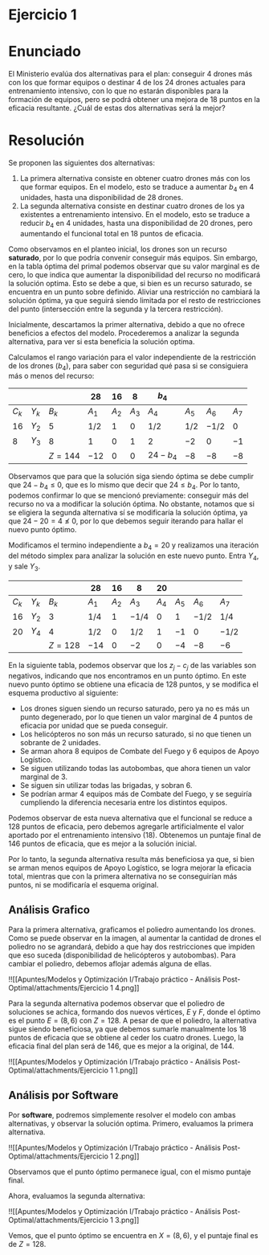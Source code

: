 # Ejercicio 1

# Enunciado

El Ministerio evalúa dos alternativas para el plan: conseguir 4 drones más con los que formar equipos o destinar 4 de los 24 drones actuales para entrenamiento intensivo, con lo que no estarán disponibles para la formación de equipos, pero se podrá obtener una mejora de 18 puntos en la eficacia resultante. ¿Cuál de estas dos alternativas será la mejor?

# Resolución

Se proponen las siguientes dos alternativas:

1. La primera alternativa consiste en obtener cuatro drones más con los que formar equipos. En el modelo, esto se traduce a aumentar $b_4$ en $4$ unidades, hasta una disponibilidad de $28$ drones.
2. La segunda alternativa consiste en destinar cuatro drones de los ya existentes a entrenamiento intensivo. En el modelo, esto se traduce a reducir $b_4$ en $4$ unidades, hasta una disponibilidad de $20$ drones, pero aumentando el funcional total en $18$ puntos de eficacia.

Como observamos en el planteo inicial, los drones son un recurso ****************saturado****************, por lo que podría convenir conseguir más equipos. Sin embargo, en la tabla óptima del primal podemos observar que su valor marginal es de cero, lo que indica que aumentar la disponibilidad del recurso no modificará la solución optima. Esto se debe a que, si bien es un recurso saturado, se encuentra en un punto sobre definido. Aliviar una restricción no cambiará la solución óptima, ya que seguirá siendo limitada por el resto de restricciones del punto (intersección entre la segunda y la tercera restricción).

Inicialmente, descartamos la primer alternativa, debido a que no ofrece beneficios a efectos del modelo. Procederemos a analizar la segunda alternativa, para ver si esta beneficia la solución optima.

Calculamos el rango variación para el valor independiente de la restricción de los drones $(b_4)$, para saber con seguridad qué pasa si se consiguiera más o menos del recurso:

|  |  |  | $28$ | $16$ | $8$ | $b_4$ |  |  |  |
| --- | --- | --- | --- | --- | --- | --- | --- | --- | --- |
| $C_k$ | $Y_k$ | $B_k$ | $A_1$ | $A_2$ | $A_3$ | $A_4$ | $A_5$ | $A_6$ | $A_7$ |
| $16$ | $Y_2$ | $5$ | $1/2$ | $1$ | $0$ | $1/2$ | $1/2$ | $-1/2$ | $0$ |
| $8$ | $Y_3$ | $8$ | $1$ | $0$ | $1$ | $2$ | $-2$ | $0$ | $-1$ |
|  |  | $Z = 144$ | $-12$ | $0$ | $0$ | $24-b_4$ | $-8$ | $-8$ | $-8$ |

Observamos que para que la solución siga siendo óptima se debe cumplir que $24 - b_4\le 0$, que es lo mismo que decir que $24\le b_4$. Por lo tanto, podemos confirmar lo que se mencionó previamente: conseguir más del recurso no va a modificar la solución óptima. No obstante, notamos que si se eligiera la segunda alternativa sí se modificaría la solución óptima, ya que $24 - 20 = 4\not \le 0$, por lo que debemos seguir iterando para hallar el nuevo punto óptimo.

Modificamos el termino independiente a $b_4 = 20$ y realizamos una iteración del método simplex para analizar la solución en este nuevo punto. Entra $Y_4$, y sale $Y_3$.

|  |  |  | $28$ | $16$ | $8$ | $20$ |  |  |  |
| --- | --- | --- | --- | --- | --- | --- | --- | --- | --- |
| $C_k$ | $Y_k$ | $B_k$ | $A_1$ | $A_2$ | $A_3$ | $A_4$ | $A_5$ | $A_6$ | $A_7$ |
| $16$ | $Y_2$ | $3$ | $1/4$ | $1$ | $-1/4$ | $0$ | $1$ | $-1/2$ | $1/4$ |
| $20$ | $Y_4$ | $4$ | $1/2$ | $0$ | $1/2$ | $1$ | $-1$ | $0$ | $-1/2$ |
|  |  | $Z = 128$ | $-14$ | $0$ | $-2$ | $0$ | $-4$ | $-8$ | $-6$ |

En la siguiente tabla, podemos observar que los $z_j - c_j$ de las variables son negativos, indicando que nos encontramos en un punto óptimo. En este nuevo punto óptimo se obtiene una eficacia de $128$ puntos, y se modifica el esquema productivo al siguiente:

- Los drones siguen siendo un recurso saturado, pero ya no es más un punto degenerado, por lo que tienen un valor marginal de $4$ puntos de eficacia por unidad que se pueda conseguir.
- Los helicópteros no son más un recurso saturado, si no que tienen un sobrante de $2$ unidades.
- Se arman ahora $8$ equipos de Combate del Fuego y $6$ equipos de Apoyo Logístico.
- Se siguen utilizando todas las autobombas, que ahora tienen un valor marginal de $3$.
- Se siguen sin utilizar todas las brigadas, y sobran $6$.
- Se podrían armar $4$ equipos más de Combate del Fuego, y se seguiría cumpliendo la diferencia necesaria entre los distintos equipos.

Podemos observar de esta nueva alternativa que el funcional se reduce a $128$ puntos de eficacia, pero debemos agregarle artificialmente el valor aportado por el entrenamiento intensivo $(18)$. Obtenemos un puntaje final de $146$ puntos de eficacia, que es mejor a la solución inicial.

Por lo tanto, la segunda alternativa resulta más beneficiosa ya que, si bien se arman menos equipos de Apoyo Logístico, se logra mejorar la eficacia total, mientras que con la primera alternativa no se conseguirían más puntos, ni se modificaría el esquema original. 

## Análisis Grafico

Para la primera alternativa, graficamos el poliedro aumentando los drones. Como se puede observar en la imagen, al aumentar la cantidad de drones el poliedro no se agrandará, debido a que hay dos restricciones que impiden que eso suceda (disponibilidad de helicópteros y autobombas). Para cambiar el poliedro, debemos aflojar además alguna de ellas.

!![[Apuntes/Modelos y Optimización I/Trabajo práctico - Análisis Post-Optimal/attachments/Ejercicio 1 4.png]]

Para la segunda alternativa podemos observar que el poliedro de soluciones se achica, formando dos nuevos vértices, $E$ y $F$, donde el óptimo es el punto $E=(8,6)$ con $Z=128$. A pesar de que el poliedro, la alternativa sigue siendo beneficiosa, ya que debemos sumarle manualmente los $18$ puntos de eficacia que se obtiene al ceder los cuatro drones. Luego, la eficacia final del plan será de $146$, que es mejor a la original, de $144$.

!![[Apuntes/Modelos y Optimización I/Trabajo práctico - Análisis Post-Optimal/attachments/Ejercicio 1 1.png]]

## Análisis por Software

Por ********software********, podremos simplemente resolver el modelo con ambas alternativas, y observar la solución optima. Primero, evaluamos la primera alternativa.

!![[Apuntes/Modelos y Optimización I/Trabajo práctico - Análisis Post-Optimal/attachments/Ejercicio 1 2.png]]

Observamos que el punto óptimo permanece igual, con el mismo puntaje final.

Ahora, evaluamos la segunda alternativa:

!![[Apuntes/Modelos y Optimización I/Trabajo práctico - Análisis Post-Optimal/attachments/Ejercicio 1 3.png]]

Vemos, que el punto óptimo se encuentra en $X = (8,6)$, y el puntaje final es de $Z = 128$.
